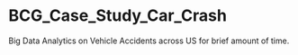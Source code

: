 # BCG_Case_Study_Car_Crash
Big Data Analytics on Vehicle Accidents across US for brief amount of time.
